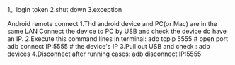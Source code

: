 1。login token
2.shut down
3.exception

Android remote connect 
1.Thd android device and PC(or Mac) are in the same LAN
  Connect the device to PC by USB and check the device do have an IP.
2.Execute this command lines in terminal:
  adb tcpip 5555      # open port
  adb connect IP:5555 # the device's IP
3.Pull out USB and check :
  adb devices
4.Disconnect after running cases:
  adb disconnect IP:5555 